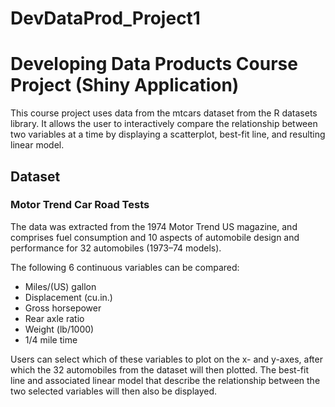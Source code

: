 DevDataProd_Project1
====================

# Developing Data Products Course Project (Shiny Application)

This course project uses data from the mtcars dataset from the R datasets library. It allows the user to interactively compare the relationship between two variables at a time by displaying a scatterplot, best-fit line, and resulting linear model.

## Dataset

### Motor Trend Car Road Tests

The data was extracted from the 1974 Motor Trend US magazine, and comprises fuel consumption and 10 aspects of automobile design and performance for 32 automobiles (1973–74 models).

The following 6 continuous variables can be compared:

- Miles/(US) gallon
- Displacement (cu.in.)
- Gross horsepower
- Rear axle ratio
- Weight (lb/1000)
- 1/4 mile time

Users can select which of these variables to plot on the x- and y-axes, after which the 32 automobiles from the dataset will then plotted. The best-fit line and associated linear model that describe the relationship between the two selected variables will then also be displayed.